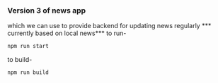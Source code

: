 ### Version 3 of news app 
which we can use to provide backend for updating news regularly
*** currently based on local news***
to run-
```bash
npm run start
```

to build-
```bash
npm run build
```
